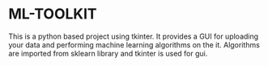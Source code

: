 # ML-TOOLKIT
This is a python based project using tkinter. It provides a GUI for uploading your data and performing machine learning algorithms on the it. Algorithms are imported from sklearn library and tkinter is used for gui.
